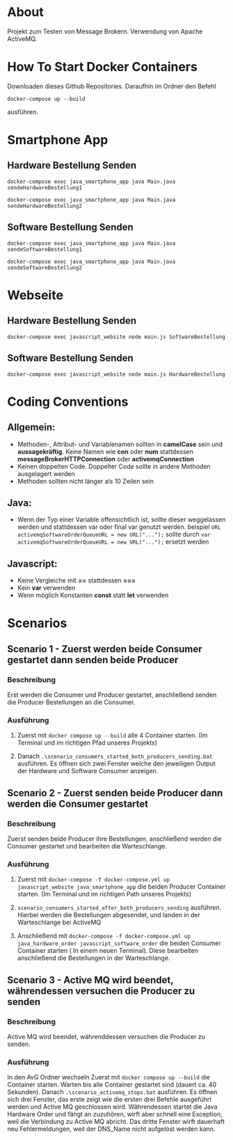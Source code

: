 # About
Projekt zum Testen von Message Brokern. Verwendung von Apache ActiveMQ.
# How To Start Docker Containers
Downloaden dieses Github Repositories. Daraufhin im Ordner den Befehl
```
docker-compose up --build
```
ausführen.


# Smartphone App

## Hardware Bestellung Senden
```
docker-compose exec java_smartphone_app java Main.java sendeHardwareBestellung1
```
```
docker-compose exec java_smartphone_app java Main.java sendeHardwareBestellung2
```

## Software Bestellung Senden
```
docker-compose exec java_smartphone_app java Main.java sendeSoftwareBestellung1
```
```
docker-compose exec java_smartphone_app java Main.java sendeSoftwareBestellung2
```

# Webseite
## Hardware Bestellung Senden
```
docker-compose exec javascript_website node main.js SoftwareBestellung
```


## Software Bestellung Senden
```
docker-compose exec javascript_website node main.js HardwareBestellung
```

# Coding Conventions
## Allgemein:
- Methoden-, Attribut- und Variablenamen sollten in **camelCase** sein und **aussagekräftig**.
  Keine Namen wie **con** oder **num** stattdessen **messageBrokerHTTPConnection** oder **activemqConnection**
- Keinen doppelten Code. Doppelter Code sollte in andere Methoden ausgelagert werden
- Methoden sollten nicht länger als 10 Zeilen sein

## Java:
- Wenn der Typ einer Variable offensichtlich ist, sollte dieser weggelassen werden und stattdessen var oder final var genutzt werden.
 beispiel `URL activemqSoftwareOrderQueueURL = new URL("...");`
 sollte durch `var activemqSoftwareOrderQueueURL = new URL("...");` ersetzt werden 

## Javascript:
- Keine Vergleiche mit **==** stattdessen **===**
- Kein **var** verwenden
- Wenn möglich Konstanten **const** statt **let**  verwenden

# Scenarios
## Scenario 1 - Zuerst werden beide Consumer gestartet dann senden beide Producer
### Beschreibung
Erst werden die Consumer und Producer gestartet, anschließend senden die Producer Bestellungen an die Consumer.
### Ausführung
1. Zuerst mit `docker compose up --build` alle 4 Container starten. (Im Terminal und im richtigen Pfad unseres Projekts)

2. Danach `.\scenario_consumers_started_both_producers_sending.bat` ausführen.
Es öffnen sich zwei Fenster welche den jeweiligen Output der Hardware und Software Consumer anzeigen.

## Scenario 2 - Zuerst senden beide Producer dann werden die Consumer gestartet
### Beschreibung
Zuerst senden beide Producer ihre Bestellungen, anschließend werden die Consumer gestartet und bearbeiten die Warteschlange.
### Ausführung
1. Zuerst mit `docker-compose -f docker-compose.yml up javascript_website java_smartphone_app` die beiden Producer Container starten. (Im Terminal und im richtigen Path unseres Projekts)

2. `scenario_consumers_started_after_both_producers_sending` ausführen. Hierbei werden die Bestellungen abgesendet, und landen in der Warteschlange bei ActiveMQ

3. Anschließend mit `docker-compose -f docker-compose.yml up java_hardware_order javascript_software_order` die beiden Consumer Container starten ( In einem neuen Terminal). Diese bearbeiten anschließend die Bestellungen in der Warteschlange.


## Scenario 3 - Active MQ wird beendet, währendessen versuchen die Producer zu senden
### Beschreibung
Active MQ wird beendet, währenddessen versuchen die Producer zu senden.
### Ausführung
In den AvG Ordner wechseln
Zuerst mit `docker compose up --build` die Container starten. Warten bis alle Container gestartet sind (dauert ca. 40 Sekunden).
Danach `.\scenario_activemq_stops.bat` ausführen.
Es öffnen sich drei Fenster, das erste zeigt wie die ersten drei Befehle ausgeführt werden und Active MQ geschlossen wird. Währendessen startet die Java Hardware Order und fängt an zuzuhören, wirft aber schnell eine Exception, weil die Verbindung zu Active MQ abricht. Das dritte Fenster wirft dauerhaft neu Fehlermeldungen, weil der DNS_Name nicht aufgelöst werden kann.
